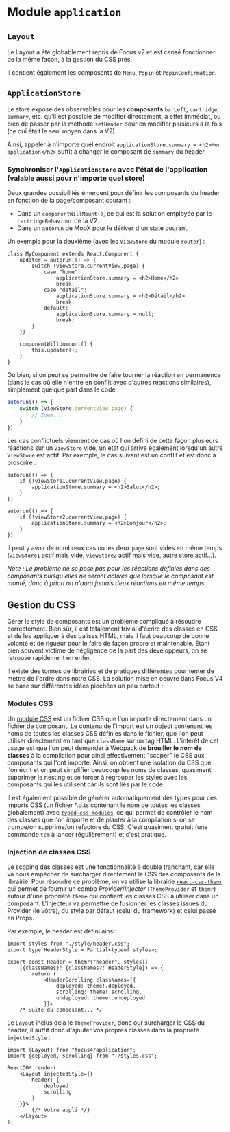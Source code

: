# Module `application`

## `Layout`
Le Layout a été globablement repris de Focus v2 et est censé fonctionner de la même façon, à la gestion du CSS près.

Il contient également les composants de `Menu`, `Popin` et `PopinConfirmation`.

## `ApplicationStore`
Le store expose des observables pour les **composants** `barLeft`, `cartridge`, `summary`, etc. qu'il est possible de modifier directement, à effet immédiat, ou bien de passer par la méthode `setHeader` pour en modifier plusieurs à la fois (ce qui était le seul moyen dans la V2).

Ainsi, appeler à n'importe quel endroit `applicationStore.summary = <h2>Mon application</h2>` suffit à changer le composant de `summary` du header.

### Synchroniser l'`ApplicationStore` avec l'état de l'application (valable aussi pour n'importe quel store)
Deux grandes possibilités émergent pour définir les composants du header en fonction de la page/composant courant :
* Dans un `componentWillMount()`, ce qui est la solution employée par le `cartridgeBehaviour` de la V2.
* Dans un `autorun` de MobX pour le dériver d'un state courant.

Un exemple pour la deuxième (avec les `ViewStore` du module `router`) :

```tsx
class MyComponent extends React.Component {
    updater = autorun(() => {
        switch (viewStore.currentView.page) {
            case "home":
                applicationStore.summary = <h2>Home</h2>
                break;
            case "detail":
                applicationStore.summary = <h2>Détail</h2>
                break;
            default:
                applicationStore.summary = null;
                break;
        }
    })

    componentWillUnmount() {
        this.updater();
    }
}
```

Ou bien, si on peut se permettre de faire tourner la réaction en permanence (dans le cas où elle n'entre en conflit avec d'autres réactions similaires), simplement quelque part dans le code :

```ts
autorun(() => {
    switch (viewStore.currentView.page) {
        // Idem...
    }
})
```

Les cas conflictuels viennent de cas où l'on défini de cette façon plusieurs réactions sur un `ViewStore` vide, un état qui arrive également lorsqu'un autre `ViewStore` est actif. Par exemple, le cas suivant est un conflit et est donc à proscrire :

```tsx
autorun(() => {
    if (!viewStore1.currentView.page) {
        applicationStore.summary = <h2>Salut</h2>;
    }
})

autorun(() => {
    if (!viewStore2.currentView.page) {
        applicationStore.summary = <h2>Bonjour</h2>;
    }
})
```

Il peut y avoir de nombreux cas ou les deux `page` sont vides en même temps (`viewStore1` actif mais vide, `viewStore2` actif mais vide, autre store actif...).

*Note : Le problème ne se pose pas pour les réactions définies dans des composants puisqu'elles ne seront actives que lorsque le composant est monté, donc à priori on n'aura jamais deux réactions en même temps.*

## Gestion du CSS
Gérer le style de composants est un problème compliqué à résoudre correctement. Bien sûr, il est totalement trivial d'écrire des classes en CSS et de les appliquer à des balises HTML, mais il faut beaucoup de bonne volonté et de rigueur pour le faire de façon propre et maintenable. Etant bien souvent victime de négligence de la part des développeurs, on se retrouve rapidement en enfer.

Il existe des tonnes de librairies et de pratiques différentes pour tenter de mettre de l'ordre dans notre CSS. La solution mise en oeuvre dans Focus V4 se base sur différentes idées piochées un peu partout :

### Modules CSS
Un [module CSS](https://github.com/css-modules/css-modules) est un fichier CSS que l'on importe directement dans un fichier de composant. Le contenu de l'import est un object contenant les noms de toutes les classes CSS définies dans le fichier, que l'on peut utiliser directement en tant que `className` sur un tag HTML. L'intérêt de cet usage est que l'on peut demander à Webpack de **brouiller le nom de classes** à la compilation pour ainsi effectivement "scoper" le CSS aux composants qui l'ont importé. Ainsi, on obtient une isolation du CSS que l'on écrit et on peut simplifier beaucoup les noms de classes, quasiment supprimer le nesting et se forcer à regrouper les styles avec les composants qui les utilisent car ils sont liés par le code.

Il est également possible de générer automatiquement des types pour ces imports CSS (un fichier *.d.ts contenant le nom de toutes les classes globalement) avec [`typed-css-modules`](https://github.com/Quramy/typed-css-modules), ce qui permet de contrôler le nom des classes que l'on importe et de planter à la compilation si on se trompe/on supprime/on refactore du CSS. C'est quasiment gratuit (une commande `tcm` à lancer régulièrement) et c'est pratique.

### Injection de classes CSS
Le scoping des classes est une fonctionnalité à double tranchant, car elle va nous empêcher de surcharger directement le CSS des composants de la librairie. Pour résoudre ce problème, on va utilise la librairie [`react-css-themr`](https://github.com/javivelasco/react-css-themr) qui permet de fournir un combo *Provider*/*Injector* (`ThemeProvider` et `themr`) autour d'une propriété `theme` qui contient les classes CSS à utiliser dans un composant. L'injecteur va permettre de fusionner les classes issues du Provider (le vôtre), du style par défaut (celui du framework) et celui passé en Props.

Par exemple, le header est défini ainsi:

```tsx
import styles from "./style/header.css";
export type HeaderStyle = Partial<typeof styles>;

export const Header = themr("header", styles)(
    ({classNames}: {classNames?: HeaderStyle}) => {
        return (
            <HeaderScrolling classNames={{
                deployed: theme!.deployed,
                scrolling: theme!.scrolling,
                undeployed: theme!.undeployed
            }}>
    /* Suite du composant... */
```


Le `Layout` inclus déjà le `ThemeProvider`, donc our surcharger le CSS du header, il suffit donc d'ajouter vos propres classes dans la propriété `injectedStyle` :

```tsx
import {Layout} from "focus4/application";
import {deployed, scrolling} from "./styles.css";

ReactDOM.render(
    <Layout injectedStyle={{
        header: {
            deployed
            scrolling
        }
    }}>
        {/* Votre appli */}
    </Layout>
);
```